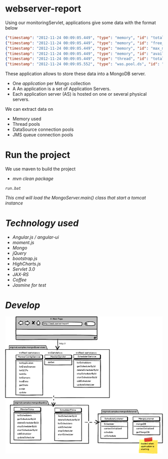 webserver-report
================

Using our monitoringServlet, applications give some data with the format below

```json
{"timestamp": "2012-11-24 00:09:05.449", "type": "memory", "id": "total_memory", "status": "OK", "sizemb": "1024", "message": null}
{"timestamp": "2012-11-24 00:09:05.449", "type": "memory", "id": "free_memory", "status": "OK", "sizemb": "739", "message": null}
{"timestamp": "2012-11-24 00:09:05.449", "type": "memory", "id": "max_memory", "status": "OK", "sizemb": "2048", "message": null}
{"timestamp": "2012-11-24 00:09:05.449", "type": "memory", "id": "available_memory", "status": "OK", "sizemb": "1763", "message": null}
{"timestamp": "2012-11-24 00:09:05.449", "type": "thread", "id": "total_threads", "status": "OK", "count": "121", "message": null}
{"timestamp": "2012-11-24 00:09:05.552", "type": "was.pool.ds", "id": "DS_STU_CFM", "status": "OK", "jndi": "cfm", "used": "0", "available": "50", "min": "1", "max": "50", "message": null}
```

These application allows to store these data into a MongoDB server.
* One <em>application</em> per Mongo collection
* A An application is a set of Application Servers.
* Each application server (AS) is hosted on one or several physical servers.

We can extract data on
* Memory used
* Thread pools
* DataSource connection pools
* JMS queue connection pools


Run the project
===============
We use maven to build the project
* <em>mvn clean package<em>
```
run.bat
```
This cmd will load the MongoServer.main() class that start a tomcat instance


Technology used
===============
* Angular.js  / angular-ui
* moment.js
* Mongo
* jQuery
* bootstrap.js
* HighCharts.js
* Servlet 3.0
* JAX-RS
* Coffee
* Jasmine for test

Develop
=======
![basic uml diag](https://github.com/mlecoutre/webserver-report/blob/master/doc/img/webserver-report.png "Basic UML representation")



